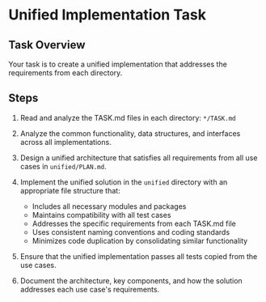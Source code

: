 # Unified Implementation Task

## Task Overview
Your task is to create a unified implementation that addresses the requirements from each directory.

## Steps

1. Read and analyze the TASK.md files in each directory: `*/TASK.md`

2. Analyze the common functionality, data structures, and interfaces across all implementations.

3. Design a unified architecture that satisfies all requirements from all use cases in `unified/PLAN.md`.

4. Implement the unified solution in the `unified` directory with an appropriate file structure that:
   - Includes all necessary modules and packages
   - Maintains compatibility with all test cases
   - Addresses the specific requirements from each TASK.md file
   - Uses consistent naming conventions and coding standards
   - Minimizes code duplication by consolidating similar functionality

5. Ensure that the unified implementation passes all tests copied from the use cases.

6. Document the architecture, key components, and how the solution addresses each use case's requirements.
